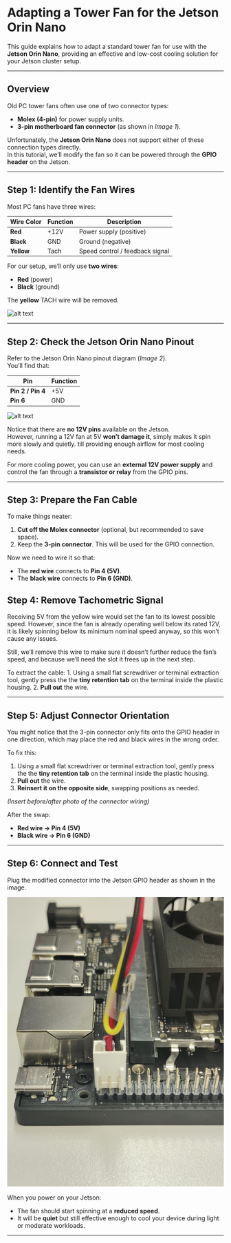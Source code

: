 # Adapting a Tower Fan for the Jetson Orin Nano

This guide explains how to adapt a standard tower fan for use with the **Jetson Orin Nano**, providing an effective and low-cost cooling solution for your Jetson cluster setup.

---

## Overview

Old PC tower fans often use one of two connector types:
- **Molex (4-pin)** for power supply units.
- **3-pin motherboard fan connector** (as shown in *Image 1*).

Unfortunately, the **Jetson Orin Nano** does not support either of these connection types directly.  
In this tutorial, we’ll modify the fan so it can be powered through the **GPIO header** on the Jetson.

---

## Step 1: Identify the Fan Wires

Most PC fans have three wires:

| Wire Color | Function | Description |
|-------------|-----------|-------------|
| **Red** | +12V | Power supply (positive) |
| **Black** | GND | Ground (negative) |
| **Yellow** | Tach | Speed control / feedback signal |

For our setup, we’ll only use **two wires**:
- **Red** (power)
- **Black** (ground)

The **yellow** TACH wire will be removed.

![alt text](https://m.media-amazon.com/images/I/61eIh-qL51S._SL1001_.jpg)

---

## Step 2: Check the Jetson Orin Nano Pinout

Refer to the Jetson Orin Nano pinout diagram (*Image 2*).  
You’ll find that:

| Pin | Function |
|------|-----------|
| **Pin 2 / Pin 4** | +5V |
| **Pin 6** | GND |

![alt text](https://developer.download.nvidia.com/embedded/images/jetsonOrinNano/user_guide/images/jonano_cbspec_figure_3-1_white-bg.png)

Notice that there are **no 12V pins** available on the Jetson.  
However, running a 12V fan at 5V **won’t damage it**, simply makes it spin more slowly and quietly. till providing enough airflow for most cooling needs.

For more cooling power, you can use an **external 12V power supply** and control the fan through a **transistor or relay** from the GPIO pins.

---

## Step 3: Prepare the Fan Cable

To make things neater:
1. **Cut off the Molex connector** (optional, but recommended to save space).
2. Keep the **3-pin connector**. This will be used for the GPIO connection.

Now we need to wire it so that:
- The **red wire** connects to **Pin 4 (5V)**.
- The **black wire** connects to **Pin 6 (GND)**.

## Step 4: Remove Tachometric Signal

Receiving 5V from the yellow wire would set the fan to its lowest possible speed. However, since the fan is already operating well below its rated 12V, it is likely spinning below its minimum nominal speed anyway, so this won’t cause any issues.

Still, we’ll remove this wire to make sure it doesn’t further reduce the fan’s speed, and because we’ll need the slot it frees up in the next step.

To extract the cable:
    1. Using a small flat screwdriver or terminal extraction tool, gently press the the **tiny retention tab** on the terminal inside the plastic housing.
    2. **Pull out** the wire.

---

## Step 5: Adjust Connector Orientation

You might notice that the 3-pin connector only fits onto the GPIO header in one direction, which may place the red and black wires in the wrong order.

To fix this:
1. Using a small flat screwdriver or terminal extraction tool, gently press the the **tiny retention tab** on the terminal inside the plastic housing.
2. **Pull out** the wire.
3. **Reinsert it on the opposite side**, swapping positions as needed.

*(Insert before/after photo of the connector wiring)*

After the swap:
- **Red wire → Pin 4 (5V)**
- **Black wire → Pin 6 (GND)**

---

## Step 6: Connect and Test

Plug the modified connector into the Jetson GPIO header as shown in the image.

![Fan wiring](images/jetson_fan.jpeg)

When you power on your Jetson:
- The fan should start spinning at a **reduced speed**.
- It will be **quiet** but still effective enough to cool your device during light or moderate workloads.


---
